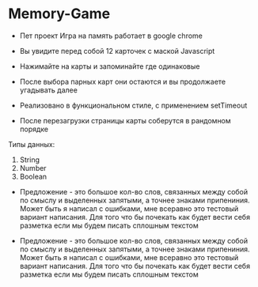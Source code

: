 # Memory-Game 
* Пет проект Игра на память работает в google chrome

* Вы увидите перед собой 12 карточек с маской Javascript
* Нажимайте на карты и запоминайте где одинаковые
* После выбора парных карт они остаются и вы продолжаете угадывать далее
* Реализовано в функциональном стиле, с применением setTimeout
* После перезагрузки страницы карты соберутся в рандомном порядке 


Типы данных:
1. String
2. Number
3. Boolean


 - Предложение - это большое кол-во слов, связанных между собой по смыслу и выделенных запятыми, а точнее знаками припениния. Может быть я написал с ошибками, мне всеравно это тестовый вариант написания. Для того что бы почекать как будет вести себя разметка если мы будем писать сплошным текстом

- Предложение - это большое кол-во слов, связанных между собой по смыслу и выделенных запятыми, а точнее знаками припениния. Может быть я написал с ошибками, мне всеравно это тестовый вариант написания. Для того что бы почекать как будет вести себя разметка если мы будем писать сплошным текстом
